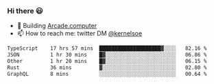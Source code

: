 ### Hi there 😃

- 🔨 Building [Arcade.computer](https://arcade.computer)
- 📫 How to reach me: twitter DM [@kernelsoe](https://twitter.com/kernelsoe)

<!--START_SECTION:waka-->

```txt
TypeScript    17 hrs 57 mins  ████████████████████▓░░░░   82.16 %
JSON          1 hr 30 mins    █▓░░░░░░░░░░░░░░░░░░░░░░░   06.86 %
Other         1 hr 20 mins    █▓░░░░░░░░░░░░░░░░░░░░░░░   06.15 %
Rust          36 mins         ▓░░░░░░░░░░░░░░░░░░░░░░░░   02.80 %
GraphQL       8 mins          ░░░░░░░░░░░░░░░░░░░░░░░░░   00.64 %
```

<!--END_SECTION:waka-->
